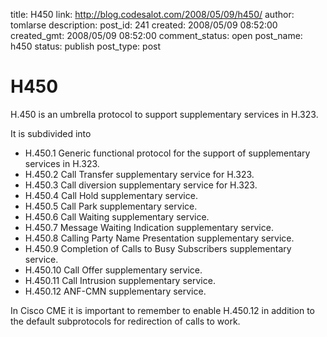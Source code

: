 title: H450
link: http://blog.codesalot.com/2008/05/09/h450/
author: tomlarse
description: 
post_id: 241
created: 2008/05/09 08:52:00
created_gmt: 2008/05/09 08:52:00
comment_status: open
post_name: h450
status: publish
post_type: post

# H450

H.450 is an umbrella protocol to support supplementary services in H.323.  
  
It is subdivided into  
  


  * H.450.1 Generic functional protocol for the support of supplementary services in H.323.
  * H.450.2 Call Transfer supplementary service for H.323.
  * H.450.3 Call diversion supplementary service for H.323.
  * H.450.4 Call Hold supplementary service.
  * H.450.5 Call Park supplementary service. 
  * H.450.6 Call Waiting supplementary service.
  * H.450.7 Message Waiting Indication supplementary service.
  * H.450.8 Calling Party Name Presentation supplementary service.
  * H.450.9 Completion of Calls to Busy Subscribers supplementary service.
  * H.450.10 Call Offer supplementary service.
  * H.450.11 Call Intrusion supplementary service.
  * H.450.12 ANF-CMN supplementary service.

In Cisco CME it is important to remember to enable H.450.12 in addition to the default subprotocols for redirection of calls to work.